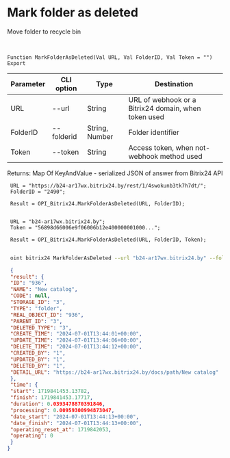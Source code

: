 ﻿---
sidebar_position: 16
---

# Mark folder as deleted
 Move folder to recycle bin


<br/>


`Function MarkFolderAsDeleted(Val URL, Val FolderID, Val Token = "") Export`

 | Parameter | CLI option | Type | Destination |
 |-|-|-|-|
 | URL | --url | String | URL of webhook or a Bitrix24 domain, when token used |
 | FolderID | --folderid | String, Number | Folder identifier |
 | Token | --token | String | Access token, when not-webhook method used |

 
 Returns: Map Of KeyAndValue - serialized JSON of answer from Bitrix24 API





```bsl title="Code example"
 URL = "https://b24-ar17wx.bitrix24.by/rest/1/4swokunb3tk7h7dt/";
 FolderID = "2490";
 
 Result = OPI_Bitrix24.MarkFolderAsDeleted(URL, FolderID);
 
 
 URL = "b24-ar17wx.bitrix24.by";
 Token = "56898d66006e9f06006b12e400000001000...";
 
 Result = OPI_Bitrix24.MarkFolderAsDeleted(URL, FolderID, Token);
```
	


```sh title="CLI command example"
 
 oint bitrix24 MarkFolderAsDeleted --url "b24-ar17wx.bitrix24.by" --folderid "2490" --token "56898d66006e9f06006b12e400000001000..."

```

```json title="Result"
 {
 "result": {
 "ID": "936",
 "NAME": "New catalog",
 "CODE": null,
 "STORAGE_ID": "3",
 "TYPE": "folder",
 "REAL_OBJECT_ID": "936",
 "PARENT_ID": "3",
 "DELETED_TYPE": "3",
 "CREATE_TIME": "2024-07-01T13:44:01+00:00",
 "UPDATE_TIME": "2024-07-01T13:44:06+00:00",
 "DELETE_TIME": "2024-07-01T13:44:12+00:00",
 "CREATED_BY": "1",
 "UPDATED_BY": "1",
 "DELETED_BY": "1",
 "DETAIL_URL": "https://b24-ar17wx.bitrix24.by/docs/path/New catalog"
 },
 "time": {
 "start": 1719841453.13782,
 "finish": 1719841453.17717,
 "duration": 0.0393478870391846,
 "processing": 0.00959300994873047,
 "date_start": "2024-07-01T13:44:13+00:00",
 "date_finish": "2024-07-01T13:44:13+00:00",
 "operating_reset_at": 1719842053,
 "operating": 0
 }
}
```
